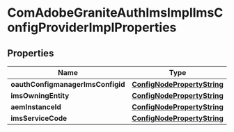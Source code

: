 
# ComAdobeGraniteAuthImsImplImsConfigProviderImplProperties

## Properties
Name | Type | Description | Notes
------------ | ------------- | ------------- | -------------
**oauthConfigmanagerImsConfigid** | [**ConfigNodePropertyString**](ConfigNodePropertyString.md) |  |  [optional]
**imsOwningEntity** | [**ConfigNodePropertyString**](ConfigNodePropertyString.md) |  |  [optional]
**aemInstanceId** | [**ConfigNodePropertyString**](ConfigNodePropertyString.md) |  |  [optional]
**imsServiceCode** | [**ConfigNodePropertyString**](ConfigNodePropertyString.md) |  |  [optional]



